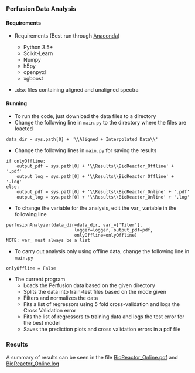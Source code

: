 ### Perfusion Data Analysis

#### Requirements
* Requirements (Best run through [Anaconda](https://conda.io/docs/user-guide/install/download.html))
  + Python 3.5+
  + Scikit-Learn
  + Numpy
  + h5py
  + openpyxl
  + xgboost

* .xlsx files containing aligned and unaligned spectra

#### Running

* To run the code, just download the data files to a directory
* Change the following line in ``main.py`` to the directory where the files are loacted  
```
data_dir = sys.path[0] + '\\Aligned + Interpolated Data\\'
```

* Change the following lines in ``main.py`` for saving the results

```
if onlyOffline:
    output_pdf = sys.path[0] + '\\Results\\BioReactor_Offline' + '.pdf'
    output_log = sys.path[0] + '\\Results\\BioReactor_Offline' + '.log'
else:
    output_pdf = sys.path[0] + '\\Results\\BioReactor_Online' + '.pdf'
    output_log = sys.path[0] + '\\Results\\BioReactor_Online' + '.log'
```

* To change the variable for the analysis, edit the var_ variable in the following line

```
perfusionAnalyzer(data_dir=data_dir, var_=['Titer'],
                          logger=logger, output_pdf=pdf,
                          onlyOffline=onlyOffline)
NOTE: var_ must always be a list
```
* To carry out analysis only using offline data, change the following line in ``main.py``
```
onlyOffline = False
```

* The current program
  + Loads the Perfusion data based on the given directory
  + Splits the data into train-test files based on the mode given
  + Filters and normalizes the data
  + Fits a list of regressors using 5 fold cross-validation and logs the Cross Validation error
  + Fits the list of regressors to training data and logs the test error for the best model
  + Saves the prediction plots and cross validation errors in a pdf file

### Results
A summary of results can be seen in the file [BioReactor_Online.pdf](BioReactor_Online.pdf) and [BioReactor_Online.log](BioReactor_Online.log)






